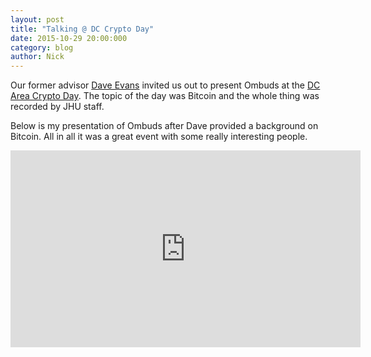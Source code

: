 ```yaml
---
layout: post
title: "Talking @ DC Crypto Day"
date: 2015-10-29 20:00:000
category: blog
author: Nick
---
```


Our former advisor [Dave Evans](http://www.cs.virginia.edu/~evans/) invited us out to present Ombuds at the [DC Area Crypto Day](https://dcareacryptoday.wordpress.com/).
The topic of the day was Bitcoin and the whole thing was recorded by JHU staff. 

Below is my presentation of Ombuds after Dave provided a background on Bitcoin. 
All in all it was a great event with some really interesting people.

<iframe width="560" height="315" src="https://www.youtube.com/embed/23zEa3UZ4qY?start=3185" frameborder="0" allowfullscreen></iframe>
